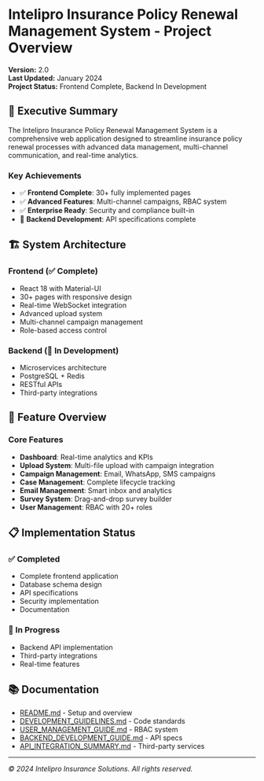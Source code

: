 # Intelipro Insurance Policy Renewal Management System - Project Overview

**Version:** 2.0  
**Last Updated:** January 2024  
**Project Status:** Frontend Complete, Backend In Development  

## 🎯 Executive Summary

The Intelipro Insurance Policy Renewal Management System is a comprehensive web application designed to streamline insurance policy renewal processes with advanced data management, multi-channel communication, and real-time analytics.

### Key Achievements
- ✅ **Frontend Complete**: 30+ fully implemented pages
- ✅ **Advanced Features**: Multi-channel campaigns, RBAC system
- ✅ **Enterprise Ready**: Security and compliance built-in
- 🔄 **Backend Development**: API specifications complete

## 🏗️ System Architecture

### Frontend (✅ Complete)
- React 18 with Material-UI
- 30+ pages with responsive design
- Real-time WebSocket integration
- Advanced upload system
- Multi-channel campaign management
- Role-based access control

### Backend (🔄 In Development)
- Microservices architecture
- PostgreSQL + Redis
- RESTful APIs
- Third-party integrations

## 🚀 Feature Overview

### Core Features
- **Dashboard**: Real-time analytics and KPIs
- **Upload System**: Multi-file upload with campaign integration
- **Campaign Management**: Email, WhatsApp, SMS campaigns
- **Case Management**: Complete lifecycle tracking
- **Email Management**: Smart inbox and analytics
- **Survey System**: Drag-and-drop survey builder
- **User Management**: RBAC with 20+ roles

## 📋 Implementation Status

### ✅ Completed
- Complete frontend application
- Database schema design
- API specifications
- Security implementation
- Documentation

### 🔄 In Progress
- Backend API implementation
- Third-party integrations
- Real-time features

## 📚 Documentation

- [README.md](README.md) - Setup and overview
- [DEVELOPMENT_GUIDELINES.md](DEVELOPMENT_GUIDELINES.md) - Code standards
- [USER_MANAGEMENT_GUIDE.md](USER_MANAGEMENT_GUIDE.md) - RBAC system
- [BACKEND_DEVELOPMENT_GUIDE.md](BACKEND_DEVELOPMENT_GUIDE.md) - API specs
- [API_INTEGRATION_SUMMARY.md](API_INTEGRATION_SUMMARY.md) - Third-party services

---
*© 2024 Intelipro Insurance Solutions. All rights reserved.* 